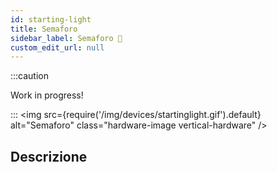 ```yaml
---
id: starting-light
title: Semaforo
sidebar_label: Semaforo 🚧
custom_edit_url: null
---
```

:::caution

Work in progress!

:::
<img
  src={require('/img/devices/startinglight.gif').default}
  alt="Semaforo"
  class="hardware-image vertical-hardware"
/>

## Descrizione
